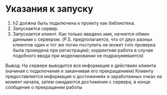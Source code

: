 # Указания к запуску
1. h2 должна быть подключена к проекту как библиотека.
2. Запускается сервер.
3. Запускается клиент. Как только введено имя, начнется обмен данными с сервером.
(P.S. предполагается, что от двух разных клиентов один и тот же логин поступить 
не может (что проверка была проведена при регистрации); корректная работа в случае 
подобного ввода при моделировании не подразумевается)

Вывод:
На сервере выводится вся информация о действиях клиента (начиная с подключения и заканчивая
его прекращением)
Клиенту предоставляется информация о достижениях и заработанных очках на момент начала,
затем ожидаются достижения с сервера, в конце сообщение о прекращении работы